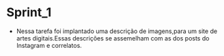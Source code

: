 # Sprint_1

- Nessa tarefa foi implantado uma descrição de imagens,para um site de artes digitais.Essas descrições se assemelham com as dos posts do Instagram e correlatos.
